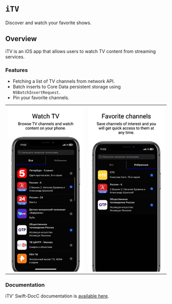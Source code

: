 # ``iTV``

Discover and watch your favorite shows.

## Overview

iTV is an iOS app that allows users to watch TV content from streaming services.

### Features

- Fetching a list of TV channels from network API.
- Batch inserts to Core Data persistent storage using ``NSBatchInsertRequest``.
- Pin your favorite channels.

<table>
<tr>
<td><img src="docs/images/screenshot@3x.png"></td>
<td><img src="docs/images/screenshot2@3x.png"></td>
</tr>
</table>

### Documentation

iTV' Swift-DocC documentation is [available here](https://leonidcbr.github.io/iTV/documentation/itv).
